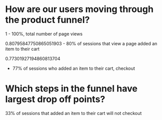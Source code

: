 # How are our users moving through the product funnel?

1 - 100%, total number of page views

0.80795847750865051903 - 80% of sessions that view a page added an item to their cart

0.77301927194860813704
 - 77% of sessions who added an item to their cart, checkout

# Which steps in the funnel have largest drop off points?

33% of sessions that added an item to their cart will not checkout